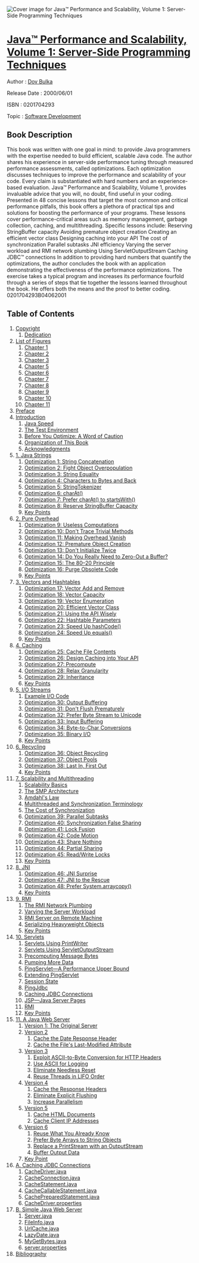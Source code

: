 ![Cover image for Java™ Performance and Scalability, Volume 1: Server-Side Programming Techniques](https://imgdetail.ebookreading.net/cover/cover/software_development/EB0201704293.jpg)

[Java™ Performance and Scalability, Volume 1: Server-Side Programming Techniques](https://ebookreading.net/view/book/Java%E2%84%A2+Performance+and+Scalability%2C+Volume+1%3A+Server-Side+Programming+Techniques-EB0201704293_1.html "Java™ Performance and Scalability, Volume 1: Server-Side Programming Techniques")
====================================================================================================================

Author : [Dov Bulka](https://ebookreading.net/search/author/Dov+Bulka)

Release Date : 2000/06/01

ISBN : 0201704293

Topic : [Software Development](https://ebookreading.net/search/category/software-development)

Book Description
-----------------

This book was written with one goal in mind: to provide Java programmers with the expertise needed to build efficient, scalable Java code. The author shares his experience in server-side performance tuning through measured performance assessments, called optimizations. Each optimization discusses techniques to improve the performance and scalability of your code. Every claim is substantiated with hard numbers and an experience-based evaluation. Java™ Performance and Scalability, Volume 1, provides invaluable advice that you will, no doubt, find useful in your coding.
Presented in 48 concise lessons that target the most common and critical performance pitfalls, this book offers a plethora of practical tips and solutions for boosting the performance of your programs. These lessons cover performance-critical areas such as memory management, garbage collection, caching, and multithreading.
Specific lessons include:
Reserving StringBuffer capacity
Avoiding premature object creation
Creating an efficient vector class
Designing caching into your API
The cost of synchronization
Parallel subtasks
JNI efficiency
Varying the server workload and RMI network plumbing
Using ServletOutputStream
Caching JDBC™ connections
In addition to providing hard numbers that quantify the optimizations, the author concludes the book with an application demonstrating the effectiveness of the performance optimizations. The exercise takes a typical program and increases its performance fourfold through a series of steps that tie together the lessons learned throughout the book. He offers both the means and the proof to better coding.
 0201704293B04062001
              
Table of Contents
-----------------

1. [Copyright](https://ebookreading.net/view/book/Java%E2%84%A2+Performance+and+Scalability%2C+Volume+1%3A+Server-Side+Programming+Techniques-EB0201704293_1.html)
    1. [Dedication](https://ebookreading.net/view/book/Java%E2%84%A2+Performance+and+Scalability%2C+Volume+1%3A+Server-Side+Programming+Techniques-EB0201704293_1.html#ded01)
1. [List of Figures](https://ebookreading.net/view/book/Java%E2%84%A2+Performance+and+Scalability%2C+Volume+1%3A+Server-Side+Programming+Techniques-EB0201704293_2.html)
    1. [Chapter 1](https://ebookreading.net/view/book/Java%E2%84%A2+Performance+and+Scalability%2C+Volume+1%3A+Server-Side+Programming+Techniques-EB0201704293_2.html#fm01lev1sec1)
    1. [Chapter 2](https://ebookreading.net/view/book/Java%E2%84%A2+Performance+and+Scalability%2C+Volume+1%3A+Server-Side+Programming+Techniques-EB0201704293_2.html#fm01lev1sec2)
    1. [Chapter 3](https://ebookreading.net/view/book/Java%E2%84%A2+Performance+and+Scalability%2C+Volume+1%3A+Server-Side+Programming+Techniques-EB0201704293_2.html#fm01lev1sec3)
    1. [Chapter 5](https://ebookreading.net/view/book/Java%E2%84%A2+Performance+and+Scalability%2C+Volume+1%3A+Server-Side+Programming+Techniques-EB0201704293_2.html#fm01lev1sec4)
    1. [Chapter 6](https://ebookreading.net/view/book/Java%E2%84%A2+Performance+and+Scalability%2C+Volume+1%3A+Server-Side+Programming+Techniques-EB0201704293_2.html#fm01lev1sec5)
    1. [Chapter 7](https://ebookreading.net/view/book/Java%E2%84%A2+Performance+and+Scalability%2C+Volume+1%3A+Server-Side+Programming+Techniques-EB0201704293_2.html#fm01lev1sec6)
    1. [Chapter 8](https://ebookreading.net/view/book/Java%E2%84%A2+Performance+and+Scalability%2C+Volume+1%3A+Server-Side+Programming+Techniques-EB0201704293_2.html#fm01lev1sec7)
    1. [Chapter 9](https://ebookreading.net/view/book/Java%E2%84%A2+Performance+and+Scalability%2C+Volume+1%3A+Server-Side+Programming+Techniques-EB0201704293_2.html#fm01lev1sec8)
    1. [Chapter 10](https://ebookreading.net/view/book/Java%E2%84%A2+Performance+and+Scalability%2C+Volume+1%3A+Server-Side+Programming+Techniques-EB0201704293_2.html#fm01lev1sec9)
    1. [Chapter 11](https://ebookreading.net/view/book/Java%E2%84%A2+Performance+and+Scalability%2C+Volume+1%3A+Server-Side+Programming+Techniques-EB0201704293_2.html#fm01lev1sec10)
1. [Preface](https://ebookreading.net/view/book/Java%E2%84%A2+Performance+and+Scalability%2C+Volume+1%3A+Server-Side+Programming+Techniques-EB0201704293_3.html)
1. [Introduction](https://ebookreading.net/view/book/Java%E2%84%A2+Performance+and+Scalability%2C+Volume+1%3A+Server-Side+Programming+Techniques-EB0201704293_4.html)
    1. [Java Speed](https://ebookreading.net/view/book/Java%E2%84%A2+Performance+and+Scalability%2C+Volume+1%3A+Server-Side+Programming+Techniques-EB0201704293_4.html#fm01lev1sec11)
    1. [The Test Environment](https://ebookreading.net/view/book/Java%E2%84%A2+Performance+and+Scalability%2C+Volume+1%3A+Server-Side+Programming+Techniques-EB0201704293_4.html#fm01lev1sec12)
    1. [Before You Optimize: A Word of Caution](https://ebookreading.net/view/book/Java%E2%84%A2+Performance+and+Scalability%2C+Volume+1%3A+Server-Side+Programming+Techniques-EB0201704293_4.html#fm01lev1sec13)
    1. [Organization of This Book](https://ebookreading.net/view/book/Java%E2%84%A2+Performance+and+Scalability%2C+Volume+1%3A+Server-Side+Programming+Techniques-EB0201704293_4.html#fm01lev1sec14)
    1. [Acknowledgments](https://ebookreading.net/view/book/Java%E2%84%A2+Performance+and+Scalability%2C+Volume+1%3A+Server-Side+Programming+Techniques-EB0201704293_4.html#fm01lev1sec15)
1. [1. Java Strings](https://ebookreading.net/view/book/Java%E2%84%A2+Performance+and+Scalability%2C+Volume+1%3A+Server-Side+Programming+Techniques-EB0201704293_5.html)
    1. [Optimization 1: String Concatenation](https://ebookreading.net/view/book/Java%E2%84%A2+Performance+and+Scalability%2C+Volume+1%3A+Server-Side+Programming+Techniques-EB0201704293_5.html#ch01lev1sec1)
    1. [Optimization 2: Fight Object Overpopulation](https://ebookreading.net/view/book/Java%E2%84%A2+Performance+and+Scalability%2C+Volume+1%3A+Server-Side+Programming+Techniques-EB0201704293_5.html#ch01lev1sec2)
    1. [Optimization 3: String Equality](https://ebookreading.net/view/book/Java%E2%84%A2+Performance+and+Scalability%2C+Volume+1%3A+Server-Side+Programming+Techniques-EB0201704293_5.html#ch01lev1sec3)
    1. [Optimization 4: Characters to Bytes and Back](https://ebookreading.net/view/book/Java%E2%84%A2+Performance+and+Scalability%2C+Volume+1%3A+Server-Side+Programming+Techniques-EB0201704293_5.html#ch01lev1sec4)
    1. [Optimization 5: StringTokenizer](https://ebookreading.net/view/book/Java%E2%84%A2+Performance+and+Scalability%2C+Volume+1%3A+Server-Side+Programming+Techniques-EB0201704293_5.html#ch01lev1sec5)
    1. [Optimization 6: charAt()](https://ebookreading.net/view/book/Java%E2%84%A2+Performance+and+Scalability%2C+Volume+1%3A+Server-Side+Programming+Techniques-EB0201704293_5.html#ch01lev1sec6)
    1. [Optimization 7: Prefer charAt() to startsWith()](https://ebookreading.net/view/book/Java%E2%84%A2+Performance+and+Scalability%2C+Volume+1%3A+Server-Side+Programming+Techniques-EB0201704293_5.html#ch01lev1sec7)
    1. [Optimization 8: Reserve StringBuffer Capacity](https://ebookreading.net/view/book/Java%E2%84%A2+Performance+and+Scalability%2C+Volume+1%3A+Server-Side+Programming+Techniques-EB0201704293_5.html#ch01lev1sec8)
    1. [Key Points](https://ebookreading.net/view/book/Java%E2%84%A2+Performance+and+Scalability%2C+Volume+1%3A+Server-Side+Programming+Techniques-EB0201704293_5.html#ch01lev1sec9)
1. [2. Pure Overhead](https://ebookreading.net/view/book/Java%E2%84%A2+Performance+and+Scalability%2C+Volume+1%3A+Server-Side+Programming+Techniques-EB0201704293_6.html)
    1. [Optimization 9: Useless Computations](https://ebookreading.net/view/book/Java%E2%84%A2+Performance+and+Scalability%2C+Volume+1%3A+Server-Side+Programming+Techniques-EB0201704293_6.html#ch02lev1sec1)
    1. [Optimization 10: Don&#39;t Trace Trivial Methods](https://ebookreading.net/view/book/Java%E2%84%A2+Performance+and+Scalability%2C+Volume+1%3A+Server-Side+Programming+Techniques-EB0201704293_6.html#ch02lev1sec2)
    1. [Optimization 11: Making Overhead Vanish](https://ebookreading.net/view/book/Java%E2%84%A2+Performance+and+Scalability%2C+Volume+1%3A+Server-Side+Programming+Techniques-EB0201704293_6.html#ch02lev1sec3)
    1. [Optimization 12: Premature Object Creation](https://ebookreading.net/view/book/Java%E2%84%A2+Performance+and+Scalability%2C+Volume+1%3A+Server-Side+Programming+Techniques-EB0201704293_6.html#ch02lev1sec4)
    1. [Optimization 13: Don&#39;t Initialize Twice](https://ebookreading.net/view/book/Java%E2%84%A2+Performance+and+Scalability%2C+Volume+1%3A+Server-Side+Programming+Techniques-EB0201704293_6.html#ch02lev1sec5)
    1. [Optimization 14: Do You Really Need to Zero-Out a Buffer?](https://ebookreading.net/view/book/Java%E2%84%A2+Performance+and+Scalability%2C+Volume+1%3A+Server-Side+Programming+Techniques-EB0201704293_6.html#ch02lev1sec6)
    1. [Optimization 15: The 80–20 Principle](https://ebookreading.net/view/book/Java%E2%84%A2+Performance+and+Scalability%2C+Volume+1%3A+Server-Side+Programming+Techniques-EB0201704293_6.html#ch02lev1sec7)
    1. [Optimization 16: Purge Obsolete Code](https://ebookreading.net/view/book/Java%E2%84%A2+Performance+and+Scalability%2C+Volume+1%3A+Server-Side+Programming+Techniques-EB0201704293_6.html#ch02lev1sec8)
    1. [Key Points](https://ebookreading.net/view/book/Java%E2%84%A2+Performance+and+Scalability%2C+Volume+1%3A+Server-Side+Programming+Techniques-EB0201704293_6.html#ch02lev1sec9)
1. [3. Vectors and Hashtables](https://ebookreading.net/view/book/Java%E2%84%A2+Performance+and+Scalability%2C+Volume+1%3A+Server-Side+Programming+Techniques-EB0201704293_7.html)
    1. [Optimization 17: Vector Add and Remove](https://ebookreading.net/view/book/Java%E2%84%A2+Performance+and+Scalability%2C+Volume+1%3A+Server-Side+Programming+Techniques-EB0201704293_7.html#ch03lev1sec1)
    1. [Optimization 18: Vector Capacity](https://ebookreading.net/view/book/Java%E2%84%A2+Performance+and+Scalability%2C+Volume+1%3A+Server-Side+Programming+Techniques-EB0201704293_7.html#ch03lev1sec2)
    1. [Optimization 19: Vector Enumeration](https://ebookreading.net/view/book/Java%E2%84%A2+Performance+and+Scalability%2C+Volume+1%3A+Server-Side+Programming+Techniques-EB0201704293_7.html#ch03lev1sec3)
    1. [Optimization 20: Efficient Vector Class](https://ebookreading.net/view/book/Java%E2%84%A2+Performance+and+Scalability%2C+Volume+1%3A+Server-Side+Programming+Techniques-EB0201704293_7.html#ch03lev1sec4)
    1. [Optimization 21: Using the API Wisely](https://ebookreading.net/view/book/Java%E2%84%A2+Performance+and+Scalability%2C+Volume+1%3A+Server-Side+Programming+Techniques-EB0201704293_7.html#ch03lev1sec5)
    1. [Optimization 22: Hashtable Parameters](https://ebookreading.net/view/book/Java%E2%84%A2+Performance+and+Scalability%2C+Volume+1%3A+Server-Side+Programming+Techniques-EB0201704293_7.html#ch03lev1sec6)
    1. [Optimization 23: Speed Up hashCode()](https://ebookreading.net/view/book/Java%E2%84%A2+Performance+and+Scalability%2C+Volume+1%3A+Server-Side+Programming+Techniques-EB0201704293_7.html#ch03lev1sec7)
    1. [Optimization 24: Speed Up equals()](https://ebookreading.net/view/book/Java%E2%84%A2+Performance+and+Scalability%2C+Volume+1%3A+Server-Side+Programming+Techniques-EB0201704293_7.html#ch03lev1sec8)
    1. [Key Points](https://ebookreading.net/view/book/Java%E2%84%A2+Performance+and+Scalability%2C+Volume+1%3A+Server-Side+Programming+Techniques-EB0201704293_7.html#ch03lev1sec9)
1. [4. Caching](https://ebookreading.net/view/book/Java%E2%84%A2+Performance+and+Scalability%2C+Volume+1%3A+Server-Side+Programming+Techniques-EB0201704293_8.html)
    1. [Optimization 25: Cache File Contents](https://ebookreading.net/view/book/Java%E2%84%A2+Performance+and+Scalability%2C+Volume+1%3A+Server-Side+Programming+Techniques-EB0201704293_8.html#ch04lev1sec1)
    1. [Optimization 26: Design Caching into Your API](https://ebookreading.net/view/book/Java%E2%84%A2+Performance+and+Scalability%2C+Volume+1%3A+Server-Side+Programming+Techniques-EB0201704293_8.html#ch04lev1sec2)
    1. [Optimization 27: Precompute](https://ebookreading.net/view/book/Java%E2%84%A2+Performance+and+Scalability%2C+Volume+1%3A+Server-Side+Programming+Techniques-EB0201704293_8.html#ch04lev1sec3)
    1. [Optimization 28: Relax Granularity](https://ebookreading.net/view/book/Java%E2%84%A2+Performance+and+Scalability%2C+Volume+1%3A+Server-Side+Programming+Techniques-EB0201704293_8.html#ch04lev1sec4)
    1. [Optimization 29: Inheritance](https://ebookreading.net/view/book/Java%E2%84%A2+Performance+and+Scalability%2C+Volume+1%3A+Server-Side+Programming+Techniques-EB0201704293_8.html#ch04lev1sec5)
    1. [Key Points](https://ebookreading.net/view/book/Java%E2%84%A2+Performance+and+Scalability%2C+Volume+1%3A+Server-Side+Programming+Techniques-EB0201704293_8.html#ch04lev1sec6)
1. [5. I/O Streams](https://ebookreading.net/view/book/Java%E2%84%A2+Performance+and+Scalability%2C+Volume+1%3A+Server-Side+Programming+Techniques-EB0201704293_9.html)
    1. [Example I/O Code](https://ebookreading.net/view/book/Java%E2%84%A2+Performance+and+Scalability%2C+Volume+1%3A+Server-Side+Programming+Techniques-EB0201704293_9.html#ch05lev1sec1)
    1. [Optimization 30: Output Buffering](https://ebookreading.net/view/book/Java%E2%84%A2+Performance+and+Scalability%2C+Volume+1%3A+Server-Side+Programming+Techniques-EB0201704293_9.html#ch05lev1sec2)
    1. [Optimization 31: Don&#39;t Flush Prematurely](https://ebookreading.net/view/book/Java%E2%84%A2+Performance+and+Scalability%2C+Volume+1%3A+Server-Side+Programming+Techniques-EB0201704293_9.html#ch05lev1sec3)
    1. [Optimization 32: Prefer Byte Stream to Unicode](https://ebookreading.net/view/book/Java%E2%84%A2+Performance+and+Scalability%2C+Volume+1%3A+Server-Side+Programming+Techniques-EB0201704293_9.html#ch05lev1sec4)
    1. [Optimization 33: Input Buffering](https://ebookreading.net/view/book/Java%E2%84%A2+Performance+and+Scalability%2C+Volume+1%3A+Server-Side+Programming+Techniques-EB0201704293_9.html#ch05lev1sec5)
    1. [Optimization 34: Byte-to-Char Conversions](https://ebookreading.net/view/book/Java%E2%84%A2+Performance+and+Scalability%2C+Volume+1%3A+Server-Side+Programming+Techniques-EB0201704293_9.html#ch05lev1sec6)
    1. [Optimization 35: Binary I/O](https://ebookreading.net/view/book/Java%E2%84%A2+Performance+and+Scalability%2C+Volume+1%3A+Server-Side+Programming+Techniques-EB0201704293_9.html#ch05lev1sec7)
    1. [Key Points](https://ebookreading.net/view/book/Java%E2%84%A2+Performance+and+Scalability%2C+Volume+1%3A+Server-Side+Programming+Techniques-EB0201704293_9.html#ch05lev1sec8)
1. [6. Recycling](https://ebookreading.net/view/book/Java%E2%84%A2+Performance+and+Scalability%2C+Volume+1%3A+Server-Side+Programming+Techniques-EB0201704293_10.html)
    1. [Optimization 36: Object Recycling](https://ebookreading.net/view/book/Java%E2%84%A2+Performance+and+Scalability%2C+Volume+1%3A+Server-Side+Programming+Techniques-EB0201704293_10.html#ch06lev1sec1)
    1. [Optimization 37: Object Pools](https://ebookreading.net/view/book/Java%E2%84%A2+Performance+and+Scalability%2C+Volume+1%3A+Server-Side+Programming+Techniques-EB0201704293_10.html#ch06lev1sec2)
    1. [Optimization 38: Last In, First Out](https://ebookreading.net/view/book/Java%E2%84%A2+Performance+and+Scalability%2C+Volume+1%3A+Server-Side+Programming+Techniques-EB0201704293_10.html#ch06lev1sec3)
    1. [Key Points](https://ebookreading.net/view/book/Java%E2%84%A2+Performance+and+Scalability%2C+Volume+1%3A+Server-Side+Programming+Techniques-EB0201704293_10.html#ch06lev1sec4)
1. [7. Scalability and Multithreading](https://ebookreading.net/view/book/Java%E2%84%A2+Performance+and+Scalability%2C+Volume+1%3A+Server-Side+Programming+Techniques-EB0201704293_11.html)
    1. [Scalability Basics](https://ebookreading.net/view/book/Java%E2%84%A2+Performance+and+Scalability%2C+Volume+1%3A+Server-Side+Programming+Techniques-EB0201704293_11.html#ch07lev1sec1)
    1. [The SMP Architecture](https://ebookreading.net/view/book/Java%E2%84%A2+Performance+and+Scalability%2C+Volume+1%3A+Server-Side+Programming+Techniques-EB0201704293_11.html#ch07lev1sec2)
    1. [Amdahl&#39;s Law](https://ebookreading.net/view/book/Java%E2%84%A2+Performance+and+Scalability%2C+Volume+1%3A+Server-Side+Programming+Techniques-EB0201704293_11.html#ch07lev1sec3)
    1. [Multithreaded and Synchronization Terminology](https://ebookreading.net/view/book/Java%E2%84%A2+Performance+and+Scalability%2C+Volume+1%3A+Server-Side+Programming+Techniques-EB0201704293_11.html#ch07lev1sec4)
    1. [The Cost of Synchronization](https://ebookreading.net/view/book/Java%E2%84%A2+Performance+and+Scalability%2C+Volume+1%3A+Server-Side+Programming+Techniques-EB0201704293_11.html#ch07lev1sec5)
    1. [Optimization 39: Parallel Subtasks](https://ebookreading.net/view/book/Java%E2%84%A2+Performance+and+Scalability%2C+Volume+1%3A+Server-Side+Programming+Techniques-EB0201704293_11.html#ch07lev1sec6)
    1. [Optimization 40: Synchronization False Sharing](https://ebookreading.net/view/book/Java%E2%84%A2+Performance+and+Scalability%2C+Volume+1%3A+Server-Side+Programming+Techniques-EB0201704293_11.html#ch07lev1sec7)
    1. [Optimization 41: Lock Fusion](https://ebookreading.net/view/book/Java%E2%84%A2+Performance+and+Scalability%2C+Volume+1%3A+Server-Side+Programming+Techniques-EB0201704293_11.html#ch07lev1sec8)
    1. [Optimization 42: Code Motion](https://ebookreading.net/view/book/Java%E2%84%A2+Performance+and+Scalability%2C+Volume+1%3A+Server-Side+Programming+Techniques-EB0201704293_11.html#ch07lev1sec9)
    1. [Optimization 43: Share Nothing](https://ebookreading.net/view/book/Java%E2%84%A2+Performance+and+Scalability%2C+Volume+1%3A+Server-Side+Programming+Techniques-EB0201704293_11.html#ch07lev1sec10)
    1. [Optimization 44: Partial Sharing](https://ebookreading.net/view/book/Java%E2%84%A2+Performance+and+Scalability%2C+Volume+1%3A+Server-Side+Programming+Techniques-EB0201704293_11.html#ch07lev1sec11)
    1. [Optimization 45: Read/Write Locks](https://ebookreading.net/view/book/Java%E2%84%A2+Performance+and+Scalability%2C+Volume+1%3A+Server-Side+Programming+Techniques-EB0201704293_11.html#ch07lev1sec12)
    1. [Key Points](https://ebookreading.net/view/book/Java%E2%84%A2+Performance+and+Scalability%2C+Volume+1%3A+Server-Side+Programming+Techniques-EB0201704293_11.html#ch07lev1sec13)
1. [8. JNI](https://ebookreading.net/view/book/Java%E2%84%A2+Performance+and+Scalability%2C+Volume+1%3A+Server-Side+Programming+Techniques-EB0201704293_12.html)
    1. [Optimization 46: JNI Surprise](https://ebookreading.net/view/book/Java%E2%84%A2+Performance+and+Scalability%2C+Volume+1%3A+Server-Side+Programming+Techniques-EB0201704293_12.html#ch08lev1sec1)
    1. [Optimization 47: JNI to the Rescue](https://ebookreading.net/view/book/Java%E2%84%A2+Performance+and+Scalability%2C+Volume+1%3A+Server-Side+Programming+Techniques-EB0201704293_12.html#ch08lev1sec2)
    1. [Optimization 48: Prefer System.arraycopy()](https://ebookreading.net/view/book/Java%E2%84%A2+Performance+and+Scalability%2C+Volume+1%3A+Server-Side+Programming+Techniques-EB0201704293_12.html#ch08lev1sec3)
    1. [Key Points](https://ebookreading.net/view/book/Java%E2%84%A2+Performance+and+Scalability%2C+Volume+1%3A+Server-Side+Programming+Techniques-EB0201704293_12.html#ch08lev1sec4)
1. [9. RMI](https://ebookreading.net/view/book/Java%E2%84%A2+Performance+and+Scalability%2C+Volume+1%3A+Server-Side+Programming+Techniques-EB0201704293_13.html)
    1. [The RMI Network Plumbing](https://ebookreading.net/view/book/Java%E2%84%A2+Performance+and+Scalability%2C+Volume+1%3A+Server-Side+Programming+Techniques-EB0201704293_13.html#ch09lev1sec1)
    1. [Varying the Server Workload](https://ebookreading.net/view/book/Java%E2%84%A2+Performance+and+Scalability%2C+Volume+1%3A+Server-Side+Programming+Techniques-EB0201704293_13.html#ch09lev1sec2)
    1. [RMI Server on Remote Machine](https://ebookreading.net/view/book/Java%E2%84%A2+Performance+and+Scalability%2C+Volume+1%3A+Server-Side+Programming+Techniques-EB0201704293_13.html#ch09lev1sec3)
    1. [Serializing Heavyweight Objects](https://ebookreading.net/view/book/Java%E2%84%A2+Performance+and+Scalability%2C+Volume+1%3A+Server-Side+Programming+Techniques-EB0201704293_13.html#ch09lev1sec4)
    1. [Key Points](https://ebookreading.net/view/book/Java%E2%84%A2+Performance+and+Scalability%2C+Volume+1%3A+Server-Side+Programming+Techniques-EB0201704293_13.html#ch09lev1sec5)
1. [10. Servlets](https://ebookreading.net/view/book/Java%E2%84%A2+Performance+and+Scalability%2C+Volume+1%3A+Server-Side+Programming+Techniques-EB0201704293_14.html)
    1. [Servlets Using PrintWriter](https://ebookreading.net/view/book/Java%E2%84%A2+Performance+and+Scalability%2C+Volume+1%3A+Server-Side+Programming+Techniques-EB0201704293_14.html#ch10lev1sec1)
    1. [Servlets Using ServletOutputStream](https://ebookreading.net/view/book/Java%E2%84%A2+Performance+and+Scalability%2C+Volume+1%3A+Server-Side+Programming+Techniques-EB0201704293_14.html#ch10lev1sec2)
    1. [Precomputing Message Bytes](https://ebookreading.net/view/book/Java%E2%84%A2+Performance+and+Scalability%2C+Volume+1%3A+Server-Side+Programming+Techniques-EB0201704293_14.html#ch10lev1sec3)
    1. [Pumping More Data](https://ebookreading.net/view/book/Java%E2%84%A2+Performance+and+Scalability%2C+Volume+1%3A+Server-Side+Programming+Techniques-EB0201704293_14.html#ch10lev1sec4)
    1. [PingServlet—A Performance Upper Bound](https://ebookreading.net/view/book/Java%E2%84%A2+Performance+and+Scalability%2C+Volume+1%3A+Server-Side+Programming+Techniques-EB0201704293_14.html#ch10lev1sec5)
    1. [Extending PingServlet](https://ebookreading.net/view/book/Java%E2%84%A2+Performance+and+Scalability%2C+Volume+1%3A+Server-Side+Programming+Techniques-EB0201704293_14.html#ch10lev1sec6)
    1. [Session State](https://ebookreading.net/view/book/Java%E2%84%A2+Performance+and+Scalability%2C+Volume+1%3A+Server-Side+Programming+Techniques-EB0201704293_14.html#ch10lev1sec7)
    1. [PingJdbc](https://ebookreading.net/view/book/Java%E2%84%A2+Performance+and+Scalability%2C+Volume+1%3A+Server-Side+Programming+Techniques-EB0201704293_14.html#ch10lev1sec8)
    1. [Caching JDBC Connections](https://ebookreading.net/view/book/Java%E2%84%A2+Performance+and+Scalability%2C+Volume+1%3A+Server-Side+Programming+Techniques-EB0201704293_14.html#ch10lev1sec9)
    1. [JSP—Java Server Pages](https://ebookreading.net/view/book/Java%E2%84%A2+Performance+and+Scalability%2C+Volume+1%3A+Server-Side+Programming+Techniques-EB0201704293_14.html#ch10lev1sec10)
    1. [RMI](https://ebookreading.net/view/book/Java%E2%84%A2+Performance+and+Scalability%2C+Volume+1%3A+Server-Side+Programming+Techniques-EB0201704293_14.html#ch10lev1sec11)
    1. [Key Points](https://ebookreading.net/view/book/Java%E2%84%A2+Performance+and+Scalability%2C+Volume+1%3A+Server-Side+Programming+Techniques-EB0201704293_14.html#ch10lev1sec12)
1. [11. A Java Web Server](https://ebookreading.net/view/book/Java%E2%84%A2+Performance+and+Scalability%2C+Volume+1%3A+Server-Side+Programming+Techniques-EB0201704293_15.html)
    1. [Version 1: The Original Server](https://ebookreading.net/view/book/Java%E2%84%A2+Performance+and+Scalability%2C+Volume+1%3A+Server-Side+Programming+Techniques-EB0201704293_15.html#ch11lev1sec1)
    1. [Version 2](https://ebookreading.net/view/book/Java%E2%84%A2+Performance+and+Scalability%2C+Volume+1%3A+Server-Side+Programming+Techniques-EB0201704293_15.html#ch11lev1sec2)
        1. [Cache the Date Response Header](https://ebookreading.net/view/book/Java%E2%84%A2+Performance+and+Scalability%2C+Volume+1%3A+Server-Side+Programming+Techniques-EB0201704293_15.html#ch11lev2sec1)
        1. [Cache the File&#39;s Last-Modified Attribute](https://ebookreading.net/view/book/Java%E2%84%A2+Performance+and+Scalability%2C+Volume+1%3A+Server-Side+Programming+Techniques-EB0201704293_15.html#ch11lev2sec2)
    1. [Version 3](https://ebookreading.net/view/book/Java%E2%84%A2+Performance+and+Scalability%2C+Volume+1%3A+Server-Side+Programming+Techniques-EB0201704293_15.html#ch11lev1sec3)
        1. [Exploit ASCII-to-Byte Conversion for HTTP Headers](https://ebookreading.net/view/book/Java%E2%84%A2+Performance+and+Scalability%2C+Volume+1%3A+Server-Side+Programming+Techniques-EB0201704293_15.html#ch11lev2sec3)
        1. [Use ASCII for Logging](https://ebookreading.net/view/book/Java%E2%84%A2+Performance+and+Scalability%2C+Volume+1%3A+Server-Side+Programming+Techniques-EB0201704293_15.html#ch11lev2sec4)
        1. [Eliminate Needless Reset](https://ebookreading.net/view/book/Java%E2%84%A2+Performance+and+Scalability%2C+Volume+1%3A+Server-Side+Programming+Techniques-EB0201704293_15.html#ch11lev2sec5)
        1. [Reuse Threads in LIFO Order](https://ebookreading.net/view/book/Java%E2%84%A2+Performance+and+Scalability%2C+Volume+1%3A+Server-Side+Programming+Techniques-EB0201704293_15.html#ch11lev2sec6)
    1. [Version 4](https://ebookreading.net/view/book/Java%E2%84%A2+Performance+and+Scalability%2C+Volume+1%3A+Server-Side+Programming+Techniques-EB0201704293_15.html#ch11lev1sec4)
        1. [Cache the Response Headers](https://ebookreading.net/view/book/Java%E2%84%A2+Performance+and+Scalability%2C+Volume+1%3A+Server-Side+Programming+Techniques-EB0201704293_15.html#ch11lev2sec7)
        1. [Eliminate Explicit Flushing](https://ebookreading.net/view/book/Java%E2%84%A2+Performance+and+Scalability%2C+Volume+1%3A+Server-Side+Programming+Techniques-EB0201704293_15.html#ch11lev2sec8)
        1. [Increase Parallelism](https://ebookreading.net/view/book/Java%E2%84%A2+Performance+and+Scalability%2C+Volume+1%3A+Server-Side+Programming+Techniques-EB0201704293_15.html#ch11lev2sec9)
    1. [Version 5](https://ebookreading.net/view/book/Java%E2%84%A2+Performance+and+Scalability%2C+Volume+1%3A+Server-Side+Programming+Techniques-EB0201704293_15.html#ch11lev1sec5)
        1. [Cache HTML Documents](https://ebookreading.net/view/book/Java%E2%84%A2+Performance+and+Scalability%2C+Volume+1%3A+Server-Side+Programming+Techniques-EB0201704293_15.html#ch11lev2sec10)
        1. [Cache Client IP Addresses](https://ebookreading.net/view/book/Java%E2%84%A2+Performance+and+Scalability%2C+Volume+1%3A+Server-Side+Programming+Techniques-EB0201704293_15.html#ch11lev2sec11)
    1. [Version 6](https://ebookreading.net/view/book/Java%E2%84%A2+Performance+and+Scalability%2C+Volume+1%3A+Server-Side+Programming+Techniques-EB0201704293_15.html#ch11lev1sec6)
        1. [Reuse What You Already Know](https://ebookreading.net/view/book/Java%E2%84%A2+Performance+and+Scalability%2C+Volume+1%3A+Server-Side+Programming+Techniques-EB0201704293_15.html#ch11lev2sec12)
        1. [Prefer Byte Arrays to String Objects](https://ebookreading.net/view/book/Java%E2%84%A2+Performance+and+Scalability%2C+Volume+1%3A+Server-Side+Programming+Techniques-EB0201704293_15.html#ch11lev2sec13)
        1. [Replace a PrintStream with an OutputStream](https://ebookreading.net/view/book/Java%E2%84%A2+Performance+and+Scalability%2C+Volume+1%3A+Server-Side+Programming+Techniques-EB0201704293_15.html#ch11lev2sec14)
        1. [Buffer Output Data](https://ebookreading.net/view/book/Java%E2%84%A2+Performance+and+Scalability%2C+Volume+1%3A+Server-Side+Programming+Techniques-EB0201704293_15.html#ch11lev2sec15)
    1. [Key Point](https://ebookreading.net/view/book/Java%E2%84%A2+Performance+and+Scalability%2C+Volume+1%3A+Server-Side+Programming+Techniques-EB0201704293_15.html#ch11lev1sec7)
1. [A. Caching JDBC Connections](https://ebookreading.net/view/book/Java%E2%84%A2+Performance+and+Scalability%2C+Volume+1%3A+Server-Side+Programming+Techniques-EB0201704293_16.html)
    1. [CacheDriver.java](https://ebookreading.net/view/book/Java%E2%84%A2+Performance+and+Scalability%2C+Volume+1%3A+Server-Side+Programming+Techniques-EB0201704293_16.html#app01lev1sec1)
    1. [CacheConnection.java](https://ebookreading.net/view/book/Java%E2%84%A2+Performance+and+Scalability%2C+Volume+1%3A+Server-Side+Programming+Techniques-EB0201704293_16.html#app01lev1sec2)
    1. [CacheStatement.java](https://ebookreading.net/view/book/Java%E2%84%A2+Performance+and+Scalability%2C+Volume+1%3A+Server-Side+Programming+Techniques-EB0201704293_16.html#app01lev1sec3)
    1. [CacheCallableStatement.java](https://ebookreading.net/view/book/Java%E2%84%A2+Performance+and+Scalability%2C+Volume+1%3A+Server-Side+Programming+Techniques-EB0201704293_16.html#app01lev1sec4)
    1. [CachePreparedStatement.java](https://ebookreading.net/view/book/Java%E2%84%A2+Performance+and+Scalability%2C+Volume+1%3A+Server-Side+Programming+Techniques-EB0201704293_16.html#app01lev1sec5)
    1. [CacheDriver.properties](https://ebookreading.net/view/book/Java%E2%84%A2+Performance+and+Scalability%2C+Volume+1%3A+Server-Side+Programming+Techniques-EB0201704293_16.html#app01lev1sec6)
1. [B. Simple Java Web Server](https://ebookreading.net/view/book/Java%E2%84%A2+Performance+and+Scalability%2C+Volume+1%3A+Server-Side+Programming+Techniques-EB0201704293_17.html)
    1. [Server.java](https://ebookreading.net/view/book/Java%E2%84%A2+Performance+and+Scalability%2C+Volume+1%3A+Server-Side+Programming+Techniques-EB0201704293_17.html#app02lev1sec1)
    1. [FileInfo.java](https://ebookreading.net/view/book/Java%E2%84%A2+Performance+and+Scalability%2C+Volume+1%3A+Server-Side+Programming+Techniques-EB0201704293_17.html#app02lev1sec2)
    1. [UrlCache.java](https://ebookreading.net/view/book/Java%E2%84%A2+Performance+and+Scalability%2C+Volume+1%3A+Server-Side+Programming+Techniques-EB0201704293_17.html#app02lev1sec3)
    1. [LazyDate.java](https://ebookreading.net/view/book/Java%E2%84%A2+Performance+and+Scalability%2C+Volume+1%3A+Server-Side+Programming+Techniques-EB0201704293_17.html#app02lev1sec4)
    1. [MyGetBytes.java](https://ebookreading.net/view/book/Java%E2%84%A2+Performance+and+Scalability%2C+Volume+1%3A+Server-Side+Programming+Techniques-EB0201704293_17.html#app02lev1sec5)
    1. [server.properties](https://ebookreading.net/view/book/Java%E2%84%A2+Performance+and+Scalability%2C+Volume+1%3A+Server-Side+Programming+Techniques-EB0201704293_17.html#app02lev1sec6)
1. [Bibliography](https://ebookreading.net/view/book/Java%E2%84%A2+Performance+and+Scalability%2C+Volume+1%3A+Server-Side+Programming+Techniques-EB0201704293_18.html)
